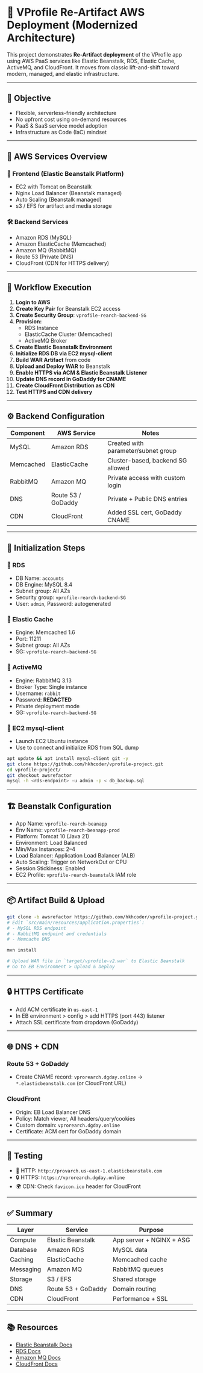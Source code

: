 
# 🔁 VProfile Re-Artifact AWS Deployment (Modernized Architecture)

This project demonstrates **Re-Artifact deployment** of the VProfile app using AWS PaaS services like Elastic Beanstalk, RDS, Elastic Cache, ActiveMQ, and CloudFront. It moves from classic lift-and-shift toward modern, managed, and elastic infrastructure.

---

## 🎯 Objective

- Flexible, serverless-friendly architecture
- No upfront cost using on-demand resources
- PaaS & SaaS service model adoption
- Infrastructure as Code (IaC) mindset

---

## 🧱 AWS Services Overview

### 🚀 Frontend (Elastic Beanstalk Platform)
- EC2 with Tomcat on Beanstalk
- Nginx Load Balancer (Beanstalk managed)
- Auto Scaling (Beanstalk managed)
- s3 / EFS for artifact and media storage

### 🛠 Backend Services
- Amazon RDS (MySQL)
- Amazon ElasticCache (Memcached)
- Amazon MQ (RabbitMQ)
- Route 53 (Private DNS)
- CloudFront (CDN for HTTPS delivery)

---

## 🔁 Workflow Execution

1. **Login to AWS**
2. **Create Key Pair** for Beanstalk EC2 access
3. **Create Security Group**: `vprofile-rearch-backend-SG`
4. **Provision:**
   - RDS Instance
   - ElasticCache Cluster (Memcached)
   - ActiveMQ Broker
5. **Create Elastic Beanstalk Environment**
6. **Initialize RDS DB via EC2 mysql-client**
7. **Build WAR Artifact** from code
8. **Upload and Deploy WAR** to Beanstalk
9. **Enable HTTPS via ACM & Elastic Beanstalk Listener**
10. **Update DNS record in GoDaddy for CNAME**
11. **Create CloudFront Distribution as CDN**
12. **Test HTTPS and CDN delivery**

---

## ⚙️ Backend Configuration

| Component     | AWS Service       | Notes |
|---------------|-------------------|-------|
| MySQL         | Amazon RDS        | Created with parameter/subnet group |
| Memcached     | ElasticCache      | Cluster-based, backend SG allowed |
| RabbitMQ      | Amazon MQ         | Private access with custom login |
| DNS           | Route 53 / GoDaddy| Private + Public DNS entries |
| CDN           | CloudFront        | Added SSL cert, GoDaddy CNAME |

---

## 🧪 Initialization Steps

### 🧩 RDS
- DB Name: `accounts`
- DB Engine: MySQL 8.4
- Subnet group: All AZs
- Security group: `vprofile-rearch-backend-SG`
- User: `admin`, Password: autogenerated

### 🧩 Elastic Cache
- Engine: Memcached 1.6
- Port: 11211
- Subnet group: All AZs
- SG: `vprofile-rearch-backend-SG`

### 🧩 ActiveMQ
- Engine: RabbitMQ 3.13
- Broker Type: Single instance
- Username: `rabbit`
- Password: **REDACTED**
- Private deployment mode
- SG: `vprofile-rearch-backend-SG`

### 🧩 EC2 mysql-client
- Launch EC2 Ubuntu instance
- Use to connect and initialize RDS from SQL dump

```bash
apt update && apt install mysql-client git -y
git clone https://github.com/hkhcoder/vprofile-project.git
cd vprofile-project/
git checkout awsrefactor
mysql -h <rds-endpoint> -u admin -p < db_backup.sql
```

---

## 🏗 Beanstalk Configuration

- App Name: `vprofile-rearch-beanapp`
- Env Name: `vprofile-rearch-beanapp-prod`
- Platform: Tomcat 10 (Java 21)
- Environment: Load Balanced
- Min/Max Instances: 2–4
- Load Balancer: Application Load Balancer (ALB)
- Auto Scaling: Trigger on NetworkOut or CPU
- Session Stickiness: Enabled
- EC2 Profile: `vprofile-rearch-beanstalk` IAM role

---

## 📦 Artifact Build & Upload

```bash
git clone -b awsrefactor https://github.com/hkhcoder/vprofile-project.git
# Edit `src/main/resources/application.properties`:
# - MySQL RDS endpoint
# - RabbitMQ endpoint and credentials
# - Memcache DNS

mvn install

# Upload WAR file in `target/vprofile-v2.war` to Elastic Beanstalk
# Go to EB Environment > Upload & Deploy
```

---

## 🔒 HTTPS Certificate

- Add ACM certificate in `us-east-1`
- In EB environment > config > add HTTPS (port 443) listener
- Attach SSL certificate from dropdown (GoDaddy)

---

## 🌐 DNS + CDN

### Route 53 + GoDaddy
- Create CNAME record:
  `vprorearch.dgday.online` → `*.elasticbeanstalk.com` (or CloudFront URL)

### CloudFront
- Origin: EB Load Balancer DNS
- Policy: Match viewer, All headers/query/cookies
- Custom domain: `vprorearch.dgday.online`
- Certificate: ACM cert for GoDaddy domain

---

## 🧪 Testing

- 🔗 HTTP: `http://provarch.us-east-1.elasticbeanstalk.com`
- 🔒 HTTPS: `https://vprorearch.dgday.online`
- 🌍 CDN: Check `favicon.ico` header for CloudFront

---

## ✅ Summary

| Layer         | Service            | Purpose                   |
|---------------|--------------------|---------------------------|
| Compute       | Elastic Beanstalk  | App server + NGINX + ASG  |
| Database      | Amazon RDS         | MySQL data                |
| Caching       | ElasticCache       | Memcached cache           |
| Messaging     | Amazon MQ          | RabbitMQ queues           |
| Storage       | S3 / EFS           | Shared storage            |
| DNS           | Route 53 + GoDaddy| Domain routing            |
| CDN           | CloudFront         | Performance + SSL         |

---

## 📚 Resources

- [Elastic Beanstalk Docs](https://docs.aws.amazon.com/elasticbeanstalk/)
- [RDS Docs](https://docs.aws.amazon.com/rds/)
- [Amazon MQ Docs](https://docs.aws.amazon.com/amazon-mq/)
- [CloudFront Docs](https://docs.aws.amazon.com/cloudfront/)
